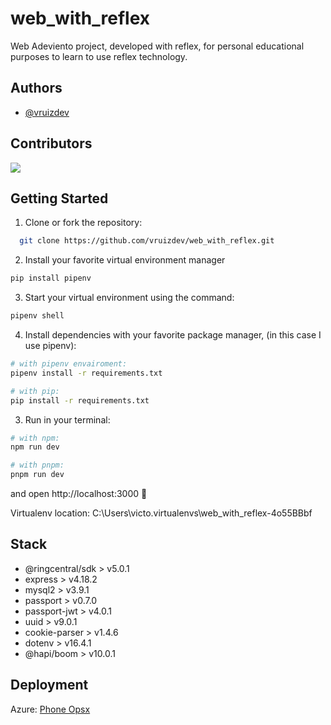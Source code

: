 # web_with_reflex

Web Adeviento project, developed with reflex, for personal educational purposes to learn to use reflex technology.

## Authors

- [@vruizdev](https://www.github.com/vruizdev "vruizdev")

## Contributors

<a href="https://github.com/vruizdev/phone-opsx/graphs/contributors">
  <img src="https://contrib.rocks/image?repo=vruizdev/phone-opsx" />
</a>

## Getting Started

1. Clone or fork the repository:

```bash
  git clone https://github.com/vruizdev/web_with_reflex.git
```

2. Install your favorite virtual environment manager

```bash
pip install pipenv
```

3. Start your virtual environment using the command:

```bash
pipenv shell
```

4. Install dependencies with your favorite package manager, (in this case I use pipenv):

```bash
# with pipenv envairoment:
pipenv install -r requirements.txt

# with pip:
pip install -r requirements.txt
```

3. Run in your terminal:

```bash
# with npm:
npm run dev

# with pnpm:
pnpm run dev
```

and open http://localhost:3000 🚀

Virtualenv location: C:\Users\victo\.virtualenvs\web_with_reflex-4o55BBbf

## Stack

- @ringcentral/sdk > v5.0.1
- express > v4.18.2
- mysql2 > v3.9.1
- passport > v0.7.0
- passport-jwt > v4.0.1
- uuid > v9.0.1
- cookie-parser > v1.4.6
- dotenv > v16.4.1
- @hapi/boom > v10.0.1

## Deployment

Azure: [Phone Opsx](https://oclinicalsphoneopsx.azurewebsites.net/ "Phone Opsx - Oclinicals")
